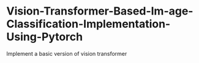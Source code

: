 # Vision-Transformer-Based-Im-age-Classification-Implementation-Using-Pytorch
Implement a basic version of vision transformer
